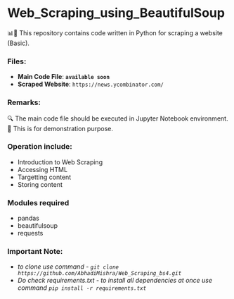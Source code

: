 # Web_Scraping_using_BeautifulSoup

📊📱 This repository contains code written in Python for scraping a website (Basic).

### Files:

- **Main Code File**: **`available soon`**
- **Scraped Website**: `https://news.ycombinator.com/`

### Remarks:
🔍 The main code file should be executed in Jupyter Notebook environment. <br>
🚫 This is for demonstration purpose.

### Operation include:
- Introduction to Web Scraping
- Accessing HTML
- Targetting content
- Storing content

### Modules required
- pandas
- beautifulsoup
- requests
### Important Note: 
- *to clone use command - `git clone https://github.com/AbhadiMishra/Web_Scraping_bs4.git`*
- *Do check requirements.txt - to install all dependencies at once use command `pip install -r requirements.txt`*
      
